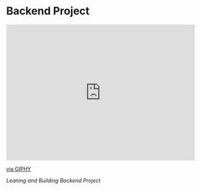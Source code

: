# Backend Project
<div style="width:100%;height:0;padding-bottom:72%;position:relative;"><iframe src="https://giphy.com/embed/3o7qE1YN7aBOFPRw8E" width="100%" height="100%" style="position:absolute" frameBorder="0" class="giphy-embed" allowFullScreen></iframe></div><p><a href="https://giphy.com/gifs/vr-bigblueboo-rescuties-3o7qE1YN7aBOFPRw8E">via GIPHY</a></p>
<i>Leaning and Building Backend Project</i>